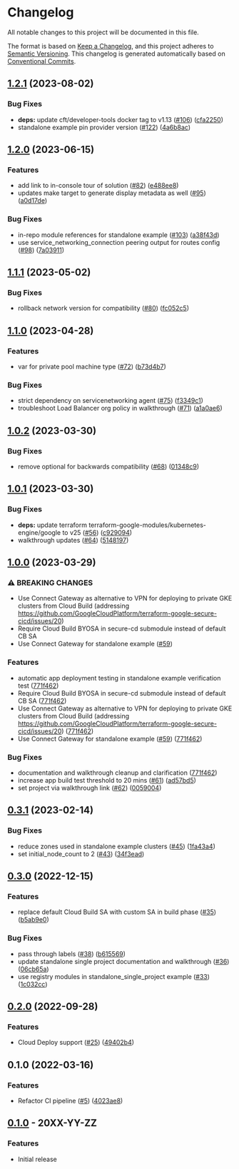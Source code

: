 # Changelog

All notable changes to this project will be documented in this file.

The format is based on
[Keep a Changelog](https://keepachangelog.com/en/1.0.0/),
and this project adheres to
[Semantic Versioning](https://semver.org/spec/v2.0.0.html).
This changelog is generated automatically based on [Conventional Commits](https://www.conventionalcommits.org/en/v1.0.0/).

## [1.2.1](https://github.com/GoogleCloudPlatform/terraform-google-secure-cicd/compare/v1.2.0...v1.2.1) (2023-08-02)


### Bug Fixes

* **deps:** update cft/developer-tools docker tag to v1.13 ([#106](https://github.com/GoogleCloudPlatform/terraform-google-secure-cicd/issues/106)) ([cfa2250](https://github.com/GoogleCloudPlatform/terraform-google-secure-cicd/commit/cfa22506c6af0c7df4c33ac6f073298248dc4dbd))
* standalone example pin provider version ([#122](https://github.com/GoogleCloudPlatform/terraform-google-secure-cicd/issues/122)) ([4a6b8ac](https://github.com/GoogleCloudPlatform/terraform-google-secure-cicd/commit/4a6b8ac7969954986fbf97c31e74ab25e92ced75))

## [1.2.0](https://github.com/GoogleCloudPlatform/terraform-google-secure-cicd/compare/v1.1.1...v1.2.0) (2023-06-15)


### Features

* add link to in-console tour of solution ([#82](https://github.com/GoogleCloudPlatform/terraform-google-secure-cicd/issues/82)) ([e488ee8](https://github.com/GoogleCloudPlatform/terraform-google-secure-cicd/commit/e488ee80b315dfd1d4786c735638d449901949b5))
* updates make target to generate display metadata as well ([#95](https://github.com/GoogleCloudPlatform/terraform-google-secure-cicd/issues/95)) ([a0d17de](https://github.com/GoogleCloudPlatform/terraform-google-secure-cicd/commit/a0d17de25648890d3104c2a32d7293a8d6114cc1))


### Bug Fixes

* in-repo module references for standalone example ([#103](https://github.com/GoogleCloudPlatform/terraform-google-secure-cicd/issues/103)) ([a38f43d](https://github.com/GoogleCloudPlatform/terraform-google-secure-cicd/commit/a38f43d01fb838abcbc48d7e1e9492635ca42f43))
* use service_networking_connection peering output for routes config ([#98](https://github.com/GoogleCloudPlatform/terraform-google-secure-cicd/issues/98)) ([7a03911](https://github.com/GoogleCloudPlatform/terraform-google-secure-cicd/commit/7a03911abc19c16579bf0e2c68bee347eece0f1f))

## [1.1.1](https://github.com/GoogleCloudPlatform/terraform-google-secure-cicd/compare/v1.1.0...v1.1.1) (2023-05-02)


### Bug Fixes

* rollback network version for compatibility ([#80](https://github.com/GoogleCloudPlatform/terraform-google-secure-cicd/issues/80)) ([fc052c5](https://github.com/GoogleCloudPlatform/terraform-google-secure-cicd/commit/fc052c578d43b9ac8d3163e6b5c8350712d45ec7))

## [1.1.0](https://github.com/GoogleCloudPlatform/terraform-google-secure-cicd/compare/v1.0.2...v1.1.0) (2023-04-28)


### Features

* var for private pool machine type ([#72](https://github.com/GoogleCloudPlatform/terraform-google-secure-cicd/issues/72)) ([b73d4b7](https://github.com/GoogleCloudPlatform/terraform-google-secure-cicd/commit/b73d4b783b68348c344c17569fb99b61d9422c55))


### Bug Fixes

* strict dependency on servicenetworking agent ([#75](https://github.com/GoogleCloudPlatform/terraform-google-secure-cicd/issues/75)) ([f3349c1](https://github.com/GoogleCloudPlatform/terraform-google-secure-cicd/commit/f3349c1b9dd43c5658cd43c6afb88c7dfa578bad))
* troubleshoot Load Balancer org policy in walkthrough ([#71](https://github.com/GoogleCloudPlatform/terraform-google-secure-cicd/issues/71)) ([a1a0ae6](https://github.com/GoogleCloudPlatform/terraform-google-secure-cicd/commit/a1a0ae66a84482ddc3322db2ba2f5b93b7b90f46))

## [1.0.2](https://github.com/GoogleCloudPlatform/terraform-google-secure-cicd/compare/v1.0.1...v1.0.2) (2023-03-30)


### Bug Fixes

* remove optional for backwards compatibility ([#68](https://github.com/GoogleCloudPlatform/terraform-google-secure-cicd/issues/68)) ([01348c9](https://github.com/GoogleCloudPlatform/terraform-google-secure-cicd/commit/01348c9c145252b6bb040c39cb3104db7965e884))

## [1.0.1](https://github.com/GoogleCloudPlatform/terraform-google-secure-cicd/compare/v1.0.0...v1.0.1) (2023-03-30)


### Bug Fixes

* **deps:** update terraform terraform-google-modules/kubernetes-engine/google to v25 ([#56](https://github.com/GoogleCloudPlatform/terraform-google-secure-cicd/issues/56)) ([c929094](https://github.com/GoogleCloudPlatform/terraform-google-secure-cicd/commit/c92909422ac235363b7b6d4c49e28b9ce282211f))
* walkthrough updates ([#64](https://github.com/GoogleCloudPlatform/terraform-google-secure-cicd/issues/64)) ([5148197](https://github.com/GoogleCloudPlatform/terraform-google-secure-cicd/commit/5148197fcd19b95690f93db76001a9215866ee72))

## [1.0.0](https://github.com/GoogleCloudPlatform/terraform-google-secure-cicd/compare/v0.3.1...v1.0.0) (2023-03-29)


### ⚠ BREAKING CHANGES

* Use Connect Gateway as alternative to VPN for deploying to private GKE clusters from Cloud Build (addressing https://github.com/GoogleCloudPlatform/terraform-google-secure-cicd/issues/20)
* Require Cloud Build BYOSA in secure-cd submodule instead of default CB SA
* Use Connect Gateway for standalone example ([#59](https://github.com/GoogleCloudPlatform/terraform-google-secure-cicd/issues/59))

### Features

* automatic app deployment testing in standalone example verification test ([771f462](https://github.com/GoogleCloudPlatform/terraform-google-secure-cicd/commit/771f462ca788d02a284fbaf58dc2cd4072b355a2))
* Require Cloud Build BYOSA in secure-cd submodule instead of default CB SA ([771f462](https://github.com/GoogleCloudPlatform/terraform-google-secure-cicd/commit/771f462ca788d02a284fbaf58dc2cd4072b355a2))
* Use Connect Gateway as alternative to VPN for deploying to private GKE clusters from Cloud Build (addressing https://github.com/GoogleCloudPlatform/terraform-google-secure-cicd/issues/20) ([771f462](https://github.com/GoogleCloudPlatform/terraform-google-secure-cicd/commit/771f462ca788d02a284fbaf58dc2cd4072b355a2))
* Use Connect Gateway for standalone example ([#59](https://github.com/GoogleCloudPlatform/terraform-google-secure-cicd/issues/59)) ([771f462](https://github.com/GoogleCloudPlatform/terraform-google-secure-cicd/commit/771f462ca788d02a284fbaf58dc2cd4072b355a2))


### Bug Fixes

* documentation and walkthrough cleanup and clarification ([771f462](https://github.com/GoogleCloudPlatform/terraform-google-secure-cicd/commit/771f462ca788d02a284fbaf58dc2cd4072b355a2))
* increase app build test threshold to 20 mins ([#61](https://github.com/GoogleCloudPlatform/terraform-google-secure-cicd/issues/61)) ([ad57bd5](https://github.com/GoogleCloudPlatform/terraform-google-secure-cicd/commit/ad57bd5d87d588ab9341ddf7b8d7983dca4b70f0))
* set project via walkthrough link ([#62](https://github.com/GoogleCloudPlatform/terraform-google-secure-cicd/issues/62)) ([0059004](https://github.com/GoogleCloudPlatform/terraform-google-secure-cicd/commit/0059004aa17a9badca13d33ec15be875eb010a39))

## [0.3.1](https://github.com/GoogleCloudPlatform/terraform-google-secure-cicd/compare/v0.3.0...v0.3.1) (2023-02-14)


### Bug Fixes

* reduce zones used in standalone example clusters ([#45](https://github.com/GoogleCloudPlatform/terraform-google-secure-cicd/issues/45)) ([1fa43a4](https://github.com/GoogleCloudPlatform/terraform-google-secure-cicd/commit/1fa43a46d2a3ed4fd86c30b65f75df7ddeb4cbab))
* set initial_node_count to 2 ([#43](https://github.com/GoogleCloudPlatform/terraform-google-secure-cicd/issues/43)) ([34f3ead](https://github.com/GoogleCloudPlatform/terraform-google-secure-cicd/commit/34f3ead0b533e9a8c340f51b1dd7e2ad92808cbd))

## [0.3.0](https://github.com/GoogleCloudPlatform/terraform-google-secure-cicd/compare/v0.2.0...v0.3.0) (2022-12-15)


### Features

* replace default Cloud Build SA with custom SA in build phase ([#35](https://github.com/GoogleCloudPlatform/terraform-google-secure-cicd/issues/35)) ([b5ab9e0](https://github.com/GoogleCloudPlatform/terraform-google-secure-cicd/commit/b5ab9e024b901726df06a3539fa29e49e023f4e5))


### Bug Fixes

* pass through labels ([#38](https://github.com/GoogleCloudPlatform/terraform-google-secure-cicd/issues/38)) ([b615569](https://github.com/GoogleCloudPlatform/terraform-google-secure-cicd/commit/b615569d4334f80b7836bf8b5aabae7be2d9a76d))
* update standalone single project documentation and walkthrough ([#36](https://github.com/GoogleCloudPlatform/terraform-google-secure-cicd/issues/36)) ([06cb65a](https://github.com/GoogleCloudPlatform/terraform-google-secure-cicd/commit/06cb65aa994656b5decbb88671bc5cbbade51ab4))
* use registry modules in standalone_single_project example ([#33](https://github.com/GoogleCloudPlatform/terraform-google-secure-cicd/issues/33)) ([1c032cc](https://github.com/GoogleCloudPlatform/terraform-google-secure-cicd/commit/1c032ccd6954e4d8e8c584efd296f95b5a06e799))

## [0.2.0](https://github.com/GoogleCloudPlatform/terraform-google-secure-cicd/compare/v0.1.0...v0.2.0) (2022-09-28)


### Features

* Cloud Deploy support ([#25](https://github.com/GoogleCloudPlatform/terraform-google-secure-cicd/issues/25)) ([49402b4](https://github.com/GoogleCloudPlatform/terraform-google-secure-cicd/commit/49402b46010b20e3afcaeec200cc2b64db409d01))

## 0.1.0 (2022-03-16)


### Features

* Refactor CI pipeline ([#5](https://github.com/GoogleCloudPlatform/terraform-google-secure-cicd/issues/5)) ([4023ae8](https://github.com/GoogleCloudPlatform/terraform-google-secure-cicd/commit/4023ae8aa9f36d8b881f8f655eed25dd547b19cf))

## [0.1.0](https://github.com/terraform-google-modules/terraform-google-secure-cicd/releases/tag/v0.1.0) - 20XX-YY-ZZ

### Features

- Initial release

[0.1.0]: https://github.com/terraform-google-modules/terraform-google-secure-cicd/releases/tag/v0.1.0
